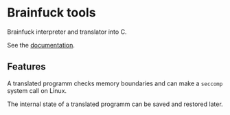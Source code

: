 Brainfuck tools
===============

Brainfuck interpreter and translator into C.

See the [documentation](Documentation.md).

Features
--------

A translated programm checks memory boundaries and can make a `seccomp` system call on Linux.

The internal state of a translated programm can be saved and restored later.
